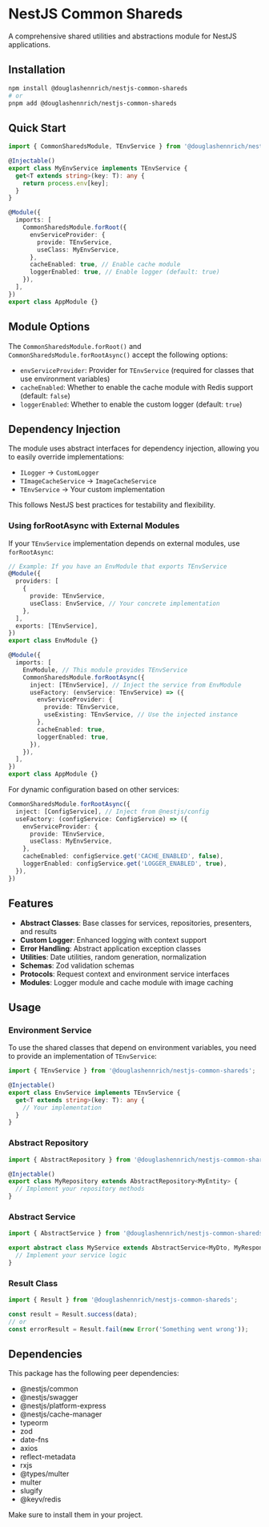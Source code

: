 # NestJS Common Shareds

A comprehensive shared utilities and abstractions module for NestJS applications.

## Installation

```bash
npm install @douglashennrich/nestjs-common-shareds
# or
pnpm add @douglashennrich/nestjs-common-shareds
```

## Quick Start

```typescript
import { CommonSharedsModule, TEnvService } from '@douglashennrich/nestjs-common-shareds';

@Injectable()
export class MyEnvService implements TEnvService {
  get<T extends string>(key: T): any {
    return process.env[key];
  }
}

@Module({
  imports: [
    CommonSharedsModule.forRoot({
      envServiceProvider: {
        provide: TEnvService,
        useClass: MyEnvService,
      },
      cacheEnabled: true, // Enable cache module
      loggerEnabled: true, // Enable logger (default: true)
    }),
  ],
})
export class AppModule {}
```

## Module Options

The `CommonSharedsModule.forRoot()` and `CommonSharedsModule.forRootAsync()` accept the following options:

- `envServiceProvider`: Provider for `TEnvService` (required for classes that use environment variables)
- `cacheEnabled`: Whether to enable the cache module with Redis support (default: `false`)
- `loggerEnabled`: Whether to enable the custom logger (default: `true`)

## Dependency Injection

The module uses abstract interfaces for dependency injection, allowing you to easily override implementations:

- `ILogger` → `CustomLogger`
- `TImageCacheService` → `ImageCacheService`
- `TEnvService` → Your custom implementation

This follows NestJS best practices for testability and flexibility.

### Using forRootAsync with External Modules

If your `TEnvService` implementation depends on external modules, use `forRootAsync`:

```typescript
// Example: If you have an EnvModule that exports TEnvService
@Module({
  providers: [
    {
      provide: TEnvService,
      useClass: EnvService, // Your concrete implementation
    },
  ],
  exports: [TEnvService],
})
export class EnvModule {}

@Module({
  imports: [
    EnvModule, // This module provides TEnvService
    CommonSharedsModule.forRootAsync({
      inject: [TEnvService], // Inject the service from EnvModule
      useFactory: (envService: TEnvService) => ({
        envServiceProvider: {
          provide: TEnvService,
          useExisting: TEnvService, // Use the injected instance
        },
        cacheEnabled: true,
        loggerEnabled: true,
      }),
    }),
  ],
})
export class AppModule {}
```

For dynamic configuration based on other services:

```typescript
CommonSharedsModule.forRootAsync({
  inject: [ConfigService], // Inject from @nestjs/config
  useFactory: (configService: ConfigService) => ({
    envServiceProvider: {
      provide: TEnvService,
      useClass: MyEnvService,
    },
    cacheEnabled: configService.get('CACHE_ENABLED', false),
    loggerEnabled: configService.get('LOGGER_ENABLED', true),
  }),
})
```

## Features

- **Abstract Classes**: Base classes for services, repositories, presenters, and results
- **Custom Logger**: Enhanced logging with context support
- **Error Handling**: Abstract application exception classes
- **Utilities**: Date utilities, random generation, normalization
- **Schemas**: Zod validation schemas
- **Protocols**: Request context and environment service interfaces
- **Modules**: Logger module and cache module with image caching

## Usage

### Environment Service

To use the shared classes that depend on environment variables, you need to provide an implementation of `TEnvService`:

```typescript
import { TEnvService } from '@douglashennrich/nestjs-common-shareds';

@Injectable()
export class EnvService implements TEnvService {
  get<T extends string>(key: T): any {
    // Your implementation
  }
}
```

### Abstract Repository

```typescript
import { AbstractRepository } from '@douglashennrich/nestjs-common-shareds';

@Injectable()
export class MyRepository extends AbstractRepository<MyEntity> {
  // Implement your repository methods
}
```

### Abstract Service

```typescript
import { AbstractService } from '@douglashennrich/nestjs-common-shareds';

export abstract class MyService extends AbstractService<MyDto, MyResponse> {
  // Implement your service logic
}
```

### Result Class

```typescript
import { Result } from '@douglashennrich/nestjs-common-shareds';

const result = Result.success(data);
// or
const errorResult = Result.fail(new Error('Something went wrong'));
```

## Dependencies

This package has the following peer dependencies:

- @nestjs/common
- @nestjs/swagger
- @nestjs/platform-express
- @nestjs/cache-manager
- typeorm
- zod
- date-fns
- axios
- reflect-metadata
- rxjs
- @types/multer
- multer
- slugify
- @keyv/redis

Make sure to install them in your project.